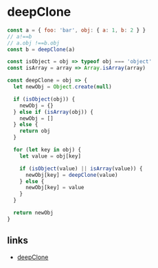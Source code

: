 # deepClone

```js
const a = { foo: 'bar', obj: { a: 1, b: 2 } }
// a!==b
// a.obj !==b.obj
const b = deepClone(a)
```

```js
const isObject = obj => typeof obj === 'object'
const isArray = array => Array.isArray(array)

const deepClone = obj => {
  let newObj = Object.create(null)

  if (isObject(obj)) {
    newObj = {}
  } else if (isArray(obj)) {
    newObj = []
  } else {
    return obj
  }

  for (let key in obj) {
    let value = obj[key]

    if (isObject(value) || isArray(value)) {
      newObj[key] = deepClone(value)
    } else {
      newObj[key] = value
    }
  }

  return newObj
}
```

## links

- [deepClone](https://www.30secondsofcode.org/js/s/deep-clone)
